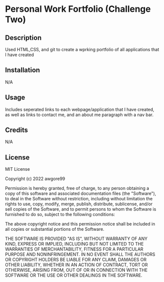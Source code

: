 # Personal Work Fortfolio (Challenge Two)

## Description

Used HTML,CSS, and git to create a wprking portfolio of all applications that I have created

## Installation

N/A

## Usage

Includes seperated links to each webpage/application that I have created, as well as links to contact me, and an about me paragraph with a nav bar.

## Credits

N/A

## License

MIT License

Copyright (c) 2022 awgore99

Permission is hereby granted, free of charge, to any person obtaining a copy
of this software and associated documentation files (the "Software"), to deal
in the Software without restriction, including without limitation the rights
to use, copy, modify, merge, publish, distribute, sublicense, and/or sell
copies of the Software, and to permit persons to whom the Software is
furnished to do so, subject to the following conditions:

The above copyright notice and this permission notice shall be included in all
copies or substantial portions of the Software.

THE SOFTWARE IS PROVIDED "AS IS", WITHOUT WARRANTY OF ANY KIND, EXPRESS OR
IMPLIED, INCLUDING BUT NOT LIMITED TO THE WARRANTIES OF MERCHANTABILITY,
FITNESS FOR A PARTICULAR PURPOSE AND NONINFRINGEMENT. IN NO EVENT SHALL THE
AUTHORS OR COPYRIGHT HOLDERS BE LIABLE FOR ANY CLAIM, DAMAGES OR OTHER
LIABILITY, WHETHER IN AN ACTION OF CONTRACT, TORT OR OTHERWISE, ARISING FROM,
OUT OF OR IN CONNECTION WITH THE SOFTWARE OR THE USE OR OTHER DEALINGS IN THE
SOFTWARE.

